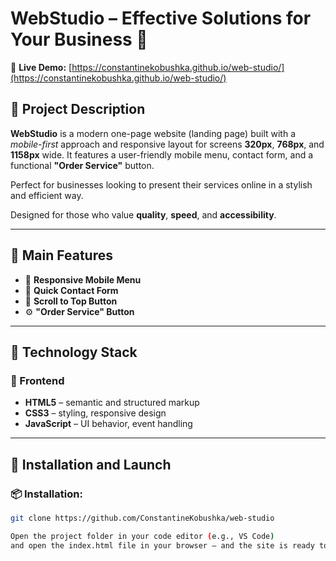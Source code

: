 # WebStudio – Effective Solutions for Your Business 💼

🔗 **Live Demo:** [https://constantinekobushka.github.io/web-studio/](https://constantinekobushka.github.io/web-studio/)

## 🔎 Project Description

**WebStudio** is a modern one-page website (landing page) built with a _mobile-first_ approach and responsive layout for screens **320px**, **768px**, and **1158px** wide. It features a user-friendly mobile menu, contact form, and a functional **"Order Service"** button.

Perfect for businesses looking to present their services online in a stylish and efficient way.

Designed for those who value **quality**, **speed**, and **accessibility**.

---

## 🌟 Main Features

- 📱 **Responsive Mobile Menu**
- 📨 **Quick Contact Form**
- 🔼 **Scroll to Top Button**
- ⚙️ **"Order Service" Button**

---

## 🧰 Technology Stack

### 🔨 Frontend

- **HTML5** – semantic and structured markup
- **CSS3** – styling, responsive design
- **JavaScript** – UI behavior, event handling

---

## 🚀 Installation and Launch

### 📦 Installation:

```bash
git clone https://github.com/ConstantineKobushka/web-studio

Open the project folder in your code editor (e.g., VS Code)
and open the index.html file in your browser — and the site is ready to view.
```
